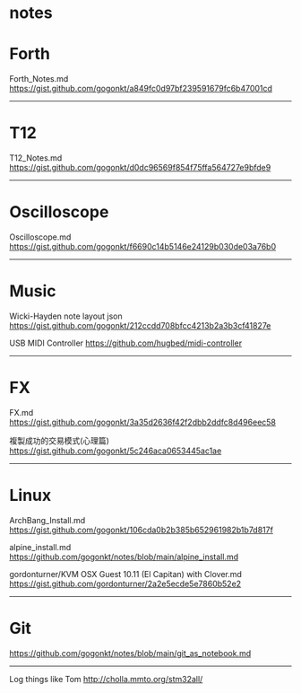 # notes

# Forth
Forth_Notes.md https://gist.github.com/gogonkt/a849fc0d97bf239591679fc6b47001cd

---
# T12
T12_Notes.md https://gist.github.com/gogonkt/d0dc96569f854f75ffa564727e9bfde9

---
# Oscilloscope
Oscilloscope.md https://gist.github.com/gogonkt/f6690c14b5146e24129b030de03a76b0


---
# Music
Wicki-Hayden note layout json https://gist.github.com/gogonkt/212ccdd708bfcc4213b2a3b3cf41827e

USB MIDI Controller https://github.com/hugbed/midi-controller

---
# FX
 FX.md https://gist.github.com/gogonkt/3a35d2636f42f2dbb2ddfc8d496eec58
 
 複製成功的交易模式(心理篇) https://gist.github.com/gogonkt/5c246aca0653445ac1ae
 

---
# Linux
ArchBang_Install.md https://gist.github.com/gogonkt/106cda0b2b385b652961982b1b7d817f

alpine_install.md https://github.com/gogonkt/notes/blob/main/alpine_install.md

gordonturner/KVM OSX Guest 10.11 (El Capitan) with Clover.md https://gist.github.com/gordonturner/2a2e5ecde5e7860b52e2

---
# Git
https://github.com/gogonkt/notes/blob/main/git_as_notebook.md

---
Log things like Tom http://cholla.mmto.org/stm32all/
